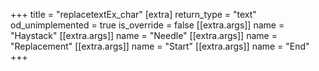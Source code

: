 +++
title = "replacetextEx_char"
[extra]
return_type = "text"
od_unimplemented = true
is_override = false
[[extra.args]]
name = "Haystack"
[[extra.args]]
name = "Needle"
[[extra.args]]
name = "Replacement"
[[extra.args]]
name = "Start"
[[extra.args]]
name = "End"
+++